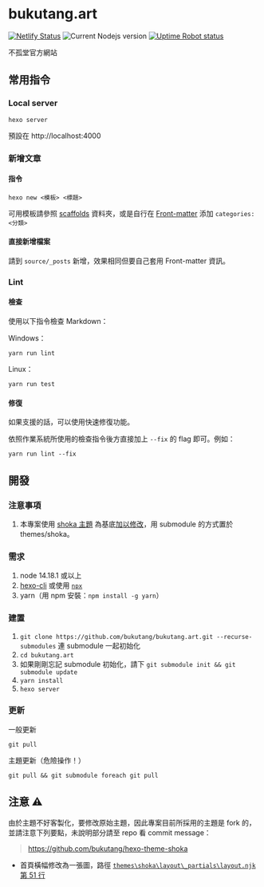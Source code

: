 # bukutang.art

[![Netlify Status](https://api.netlify.com/api/v1/badges/b553deca-045b-40a4-9e42-5be399053a70/deploy-status)](https://app.netlify.com/sites/gallant-banach-f6e226/deploys)
![Current Nodejs version](http://img.shields.io/badge/node-16.13.0-brightgreen.svg)
[![Uptime Robot status](https://img.shields.io/uptimerobot/status/m790504333-36c8580968a04d770c0b6804)](https://dev.bukutang.art/)

不孤堂官方網站

## 常用指令

### Local server

```
hexo server
```

預設在 http://localhost:4000

### 新增文章

#### 指令

```
hexo new <模板> <標題>
```

可用模板請參照 [scaffolds](scaffolds) 資料夾，或是自行在 [Front-matter](https://hexo.io/zh-tw/docs/front-matter) 添加 `categories: <分類>`

#### 直接新增檔案

請到 `source/_posts` 新增，效果相同但要自己套用 Front-matter 資訊。

### Lint

#### 檢查

使用以下指令檢查 Markdown：

Windows：

```
yarn run lint
```

Linux：

```
yarn run test
```

#### 修復

如果支援的話，可以使用快速修復功能。

依照作業系統所使用的檢查指令後方直接加上 `--fix` 的 flag 即可。例如：

```
yarn run lint --fix
```

## 開發

### 注意事項

1. 本專案使用 [shoka 主題](https://github.com/amehime/hexo-theme-shoka) 為基底[加以修改](https://github.com/bukutang/hexo-theme-shoka)，用 submodule 的方式置於 themes/shoka。

### 需求

1. node 14.18.1 或以上
2. [hexo-cli](https://hexo.io/zh-tw/docs/#%E5%AE%89%E8%A3%9D%E9%9C%80%E6%B1%82) 或使用 [`npx`](https://hexo.io/docs/index.html#Advanced-installation-and-usage)
3. yarn（用 npm 安裝：`npm install -g yarn`）

### 建置

1. `git clone https://github.com/bukutang/bukutang.art.git --recurse-submodules` 連 submodule 一起初始化
2. `cd bukutang.art`
3. 如果剛剛忘記 submodule 初始化，請下 `git submodule init && git submodule update`
4. `yarn install`
5. `hexo server`

### 更新

一般更新

```
git pull
```

主題更新（危險操作！）

```
git pull && git submodule foreach git pull
```

## 注意 ⚠

由於主題不好客製化，要修改原始主題，因此專案目前所採用的主題是 fork 的，並請注意下列要點，未說明部分請至 repo 看 commit message：

> https://github.com/bukutang/hexo-theme-shoka

* 首頁橫幅修改為一張圖，路徑 [`themes\shoka\layout\_partials\layout.njk` 第 51 行](https://github.com/bukutang/hexo-theme-shoka/blob/bukutang/layout/_partials/layout.njk#L51)

